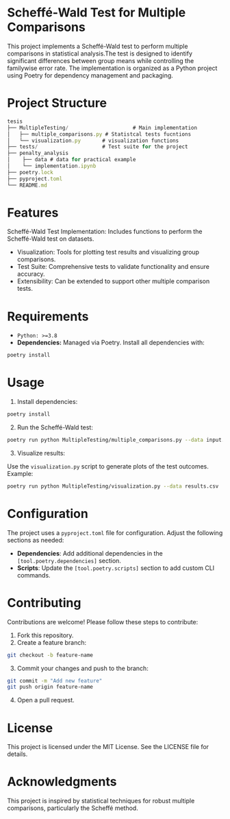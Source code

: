 # Scheffé-Wald Test for Multiple Comparisons
This project implements a Scheffé-Wald test to perform multiple comparisons in statistical analysis.The test is designed to identify significant differences between group means while controlling the familywise error rate. The implementation is organized as a Python project using Poetry for dependency management and packaging.

# Project Structure

```js
tesis
├── MultipleTesting/                     # Main implementation 
│   ├── multiple_comparisons.py # Statistcal tests fucntions
│   └── visualization.py       # visualization functions
├── tests/                     # Test suite for the project
├── penalty_analysis
│    ├── data # data for practical example
│    └── implementation.ipynb
├── poetry.lock                
├── pyproject.toml                  
└── README.md            
```

# Features
Scheffé-Wald Test Implementation: Includes functions to perform the Scheffé-Wald test on datasets.
* Visualization: Tools for plotting test results and visualizing group comparisons.
* Test Suite: Comprehensive tests to validate functionality and ensure accuracy.
* Extensibility: Can be extended to support other multiple comparison tests.

# Requirements
* ``Python: >=3.8``
* **Dependencies:** Managed via Poetry. Install all dependencies with:
```bash
poetry install
``` 


# Usage
1. Install dependencies:

```bash
poetry install
```

2. Run the Scheffé-Wald test:
```bash
poetry run python MultipleTesting/multiple_comparisons.py --data input.csv --alpha 0.05
```

3. Visualize results:

Use the ``visualization.py`` script to generate plots of the test outcomes.
Example:
```bash
poetry run python MultipleTesting/visualization.py --data results.csv
```

# Configuration
The project uses a ``pyproject.toml`` file for configuration. Adjust the following sections as needed:

* **Dependencies**: Add additional dependencies in the ``[tool.poetry.dependencies]`` section.
* **Scripts**: Update the ``[tool.poetry.scripts]`` section to add custom CLI commands.

# Contributing
Contributions are welcome! Please follow these steps to contribute:

1. Fork this repository.
2. Create a feature branch:
```bash
git checkout -b feature-name
```
3. Commit your changes and push to the branch:
```bash
git commit -m "Add new feature"
git push origin feature-name
```
4. Open a pull request.

# License
This project is licensed under the MIT License. See the LICENSE file for details.

# Acknowledgments
This project is inspired by statistical techniques for robust multiple comparisons, particularly the Scheffé method.
